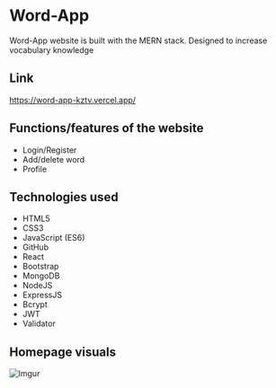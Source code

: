 # Word-App
 Word-App website is built with the MERN stack. Designed to increase vocabulary knowledge

## Link
https://word-app-kztv.vercel.app/

## Functions/features of the website
* Login/Register
* Add/delete word
* Profile


## Technologies used


* HTML5
* CSS3
* JavaScript (ES6)
* GitHub
* React
* Bootstrap
* MongoDB
* NodeJS
* ExpressJS
* Bcrypt
* JWT
* Validator
  




## Homepage visuals


![Imgur](https://i.imgur.com/hgNHpYx.png)
